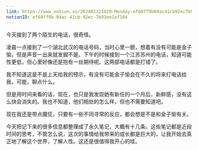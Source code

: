 ```yaml
---
link: https://www.notion.so/202402121920-Monday-ef69ff9b04ac41cb92ec7b93ee1af104
notionID: ef69ff9b-04ac-41cb-92ec-7b93ee1af104
---
```

今天接到了两个陌生的电话，很奇怪。

凌晨一点接到了一个湖北武汉的电话号码，当时心里一颤，想着有没有可能是金子愉。但是声音一出来就发掘不是。下午的时候接到一个江苏苏州的电话，知道可能性更低，但心里好像还是抱有一丝期待呢。这两部电话都是打错了。

我不知道这是不是上天给我的预示，有没有可能金子愉会在不久的将来打电话给我，可能，聊点什么。

但是用时间来看的话，现在，也只是我发现她有新任的一个月后，新鲜感，没有这么快会消失的。我也不知道，他们相处的怎么样，但也不需要知道吧。

现在我还是带点魔怔，只要有一些不同寻常的反应，都会想是不是和金子愉有关。

今天把记下来的很多信息都整理成了永久笔记，大概有十几条。这些笔记都是近段时间的思考，不管怎么说，这次的事情给我带来的成长都是巨大的，让我开始去真正地了解这个世界，了解人性。这还是很值得我开心的哇。